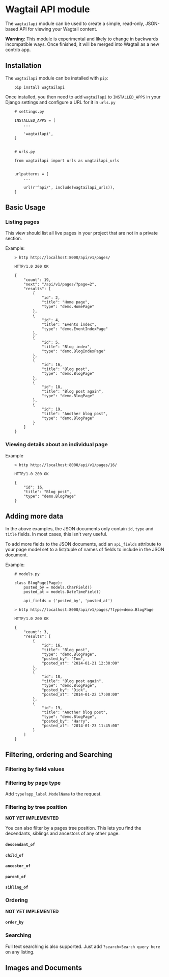 Wagtail API module
==================

The ``wagtailapi`` module can be used to create a simple, read-only, JSON-based API for viewing your Wagtail content.


**Warning:** This module is experimental and likely to change in backwards incompatible ways. Once finished, it will be merged into Wagtail as a new contrib app.


Installation
------------

The ``wagtailapi`` module can be installed with ``pip``:

```
    pip install wagtailapi
```

Once installed, you then need to add ``wagtailapi`` to ``INSTALLED_APPS`` in your Django settings and configure a URL for it in ``urls.py``

```
    # settings.py

    INSTALLED_APPS = [
        ...
        
        'wagtailapi',
    ]


    # urls.py

    from wagtailapi import urls as wagtailapi_urls


    urlpatterns = [
        ...

        url(r'^api/', include(wagtailapi_urls)),
    ]
```



Basic Usage
-----------

### Listing pages

This view should list all live pages in your project that are not in a private section.

Example:

```
    > http http://localhost:8000/api/v1/pages/
    
    HTTP/1.0 200 OK

    {
        "count": 19, 
        "next": "/api/v1/pages/?page=2", 
        "results": [
            {
                "id": 2, 
                "title": "Home page", 
                "type": "demo.HomePage"
            }, 
            {
                "id": 4, 
                "title": "Events index", 
                "type": "demo.EventIndexPage"
            }, 
            {
                "id": 5, 
                "title": "Blog index", 
                "type": "demo.BlogIndexPage"
            }, 
            {
                "id": 16, 
                "title": "Blog post", 
                "type": "demo.BlogPage"
            }, 
            {
                "id": 18, 
                "title": "Blog post again", 
                "type": "demo.BlogPage"
            }, 
            {
                "id": 19, 
                "title": "Another blog post", 
                "type": "demo.BlogPage"
            }
        ]
    }
```


### Viewing details about an individual page


Example

```
    > http http://localhost:8000/api/v1/pages/16/

    HTTP/1.0 200 OK
    
    {
        "id": 16, 
        "title": "Blog post", 
        "type": "demo.BlogPage"
    }
```


Adding more data
----------------

In the above examples, the JSON documents only contain ``id``, ``type`` and ``title`` fields. In most cases, this isn't very useful.

To add more fields to the JSON documents, add an ``api_fields`` attribute to your page model set to a list/tuple of names of fields to include in the JSON document.


Example:

```
    # models.py

    class BlogPage(Page):  
        posted_by = models.CharField()
        posted_at = models.DateTimeField()

        api_fields = ('posted_by', 'posted_at')
```

```
    > http http://localhost:8000/api/v1/pages/?type=demo.BlogPage

    HTTP/1.0 200 OK
    
    {
        "count": 3, 
        "results": [
            {
                "id": 16, 
                "title": "Blog post", 
                "type": "demo.BlogPage",
                "posted_by": "Tom",
                "posted_at": "2014-01-21 12:30:00"
            }, 
            {
                "id": 18, 
                "title": "Blog post again", 
                "type": "demo.BlogPage",
                "posted_by": "Dick",
                "posted_at": "2014-01-22 17:00:00"
            }, 
            {
                "id": 19, 
                "title": "Another blog post", 
                "type": "demo.BlogPage",
                "posted_by": "Harry",
                "posted_at": "2014-01-23 11:45:00"
            }
        ]
    }
```


Filtering, ordering and Searching
---------------------------------

### Filtering by field values


### Filtering by page type

Add ``type?app_label.ModelName`` to the request.

### Filtering by tree position

**NOT YET IMPLEMENTED**

You can also filter by a pages tree position. This lets you find the decendants, siblings and ancestors of any other page.

#### ``descendant_of``

#### ``child_of``

#### ``ancestor_of``

#### ``parent_of``

#### ``sibling_of``


### Ordering

**NOT YET IMPLEMENTED**


#### ``order_by``

### Searching

Full text searching is also supported. Just add ``?search=Search query here`` on any listing.


Images and Documents
--------------------

